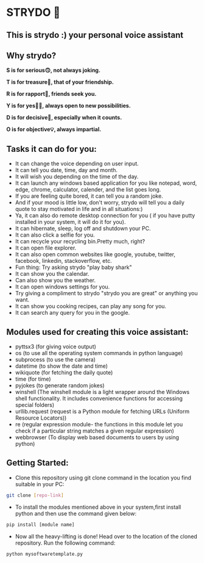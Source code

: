 # STRYDO 🐬
## This is strydo :) your personal voice assistant

<!-- ## Special Thanks to Vimal Daga Sir:

#### Firstly, i would like to thank Vimal Daga sir for providing a great opportunity to students around the world to learn and grow together. I am greatly impressed by his idea to make students as the "CREATORS OF TECHNOLOGY" and not the followers. I feel myself really lucky that i got a mentor like him. The way he teaches is the best.

**So talking about the task, this task is given to us as a project by vimal sir:**

> "Convert the OS based program into a menu driven program using Python Code which will execute the required user query when user will give the input as a text." -->

<!-- **This is the initial step of making the voice assistant.** -->

<!-- **So i have used python to create this project. It will assist you to perform various task in windows operating system like you can launch any program in your pc.** -->

## Why strydo?

**S is for serious🙃, not always joking.**

**T is for treasure💎, that of your friendship.**

**R is for rapport🤝, friends seek you.**

**Y is for yes🙆‍♀️, always open to new possibilities.**

**D is for decisive📃, especially when it counts.**

**O is for objective💡, always impartial.**

## Tasks it can do for you:

- It can change the voice depending on user input.
- It can tell you date, time, day and month.
- It will wish you depending on the time of the day.
- It can launch any windows based application for you like notepad, word, edge, chrome, calculator, calender, and the list goes long.
- If you are feeling quite bored, it can tell you a random joke.
- And if your mood is little low, don't worry, strydo will tell you a daily quote to stay motivated in life and in all situations:)
- Ya, it can also do remote desktop connection for you ( if you have putty installed in your system, it will do it for you). 
- It can hibernate, sleep, log off and shutdown your PC.
- It can also click a selfie for you.
- It can recycle your recycling bin.Pretty much, right?
- It can open file explorer.
- It can also open common websites like google, youtube, twitter, facebook, linkedin, stackoverflow, etc.
- Fun thing: Try asking strydo "play baby shark"
- It can show you the calendar.
- Can also show you the weather.
- It can open windows settings for you.
- Try giving a compliment to strydo "strydo you are great" or anything you want.
- It can show you cooking recipes, can play any song for you.
- It can search any query for you in the google.

## Modules used for creating this voice assistant:
- pyttsx3 (for giving voice output)
- os (to use all the operating system commands in python language)
- subprocess (to use the camera)
- datetime (to show the date and time)
- wikiquote (for fetching the daily quote)
- time (for time) 
- pyjokes (to generate random jokes)
- winshell (The winshell module is a light wrapper around the Windows shell functionality. It includes convenience functions for accessing special folders)
- urllib.request (request is a Python module for fetching URLs (Uniform Resource Locators))
- re (regular expression module- the functions in this module let you check if a particular string matches a given regular expression)
- webbrowser (To display web based documents to users by using python)

## Getting Started:
- Clone this repository using git clone command in the location you find suitable in your PC:
```sh
git clone [repo-link]
```
- To install the modules mentioned above in your system,first install python and then use the command given below:
```sh
pip install [module name]
```
- Now all the heavy-lifting is done! Head over to the location of the cloned repository. Run the following command:
```sh
python mysoftwaretemplate.py
```

<!-- **Guys, do give it a try!** -->
